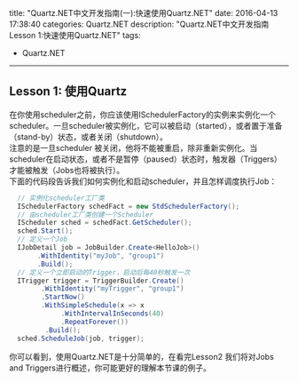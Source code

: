 title: "Quartz.NET中文开发指南(一):快速使用Quartz.NET"
date: 2016-04-13 17:38:40
categories: Quartz.NET 
description: "Quartz.NET中文开发指南 Lesson 1:快速使用Quartz.NET"
tags:
- Quartz.NET
---

## Lesson 1: 使用Quartz

在你使用scheduler之前，你应该使用ISchedulerFactory的实例来实例化一个scheduler。一旦scheduler被实例化，它可以被启动（started），或者置于准备（stand-by）状态，或者关闭（shutdown）。  
注意的是一旦scheduler 被关闭，他将不能被重启，除非重新实例化。当scheduler在启动状态，或者不是暂停（paused）状态时，触发器（Triggers）才能被触发（Jobs也将被执行）。  
下面的代码段告诉我们如何实例化和启动scheduler，并且怎样调度执行Job：
```csharp
  // 实例化scheduler工厂类
  ISchedulerFactory schedFact = new StdSchedulerFactory();
  // 由scheduler工厂类创建一个Scheduler
  IScheduler sched = schedFact.GetScheduler();
  sched.Start();
  // 定义一个Job
  IJobDetail job = JobBuilder.Create<HelloJob>()
       .WithIdentity("myJob", "group1")
       .Build();
  // 定义一个立即启动的Trigger，启动后每40秒触发一次
  ITrigger trigger = TriggerBuilder.Create()
        .WithIdentity("myTrigger", "group1")
        .StartNow()
        .WithSimpleSchedule(x => x
             .WithIntervalInSeconds(40)
             .RepeatForever())
         .Build();
  sched.ScheduleJob(job, trigger);
```
你可以看到，使用Quartz.NET是十分简单的，在看完Lesson2 我们将对Jobs and Triggers进行概述，你可能更好的理解本节课的例子。
